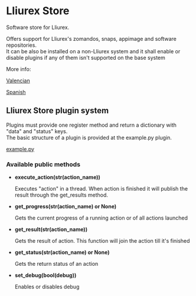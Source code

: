 # Lliurex Store
<p>Software store for Lliurex.</p>
<p>
Offers support for Lliurex's zomandos, snaps, appimage and software repositories.<br>
It can be also be installed on a non-Lliurex system and it shall enable or disable plugins if any of them isn't supported on the base system</p>

More info:

[Valencian](http://wiki.lliurex.net/tiki-index.php?page=LliureX+Store_va)

[Spanish](http://wiki.lliurex.net/tiki-index.php?page=LliureX+Store)



## Lliurex Store plugin system
<p>
Plugins must provide one register method and return a dictionary with "data" and "status" keys.<br>
The basic structure of a plugin is provided at the example.py plugin.

[example.py](python3-lliurex-store.install/usr/share/lliurexstore/plugins/example.py)
</p>

### Available public methods
<ul>
<li>
<b>execute_action(str(action_name))</b>
<p>
Executes "action" in a thread. When action is finished it will publish the result through the get_results method.
</p>
</li>
<li>
<b>get_progress(str(action_name) or None)</b>
<p>
Gets the current progress of a running action or of all actions launched
</p>
</li>
<li>
<b>get_result(str(action_name))</b>
<p>
Gets the result of action. This function will join the action till it's finished
</p>
</li>
<li>
<b>get_status(str(action_name) or None)</b>
<p>
Gets the return status of an action
</p>
</li>
<li>
<b>set_debug(bool(debug))</b>
<p>
Enables or disables debug
</p>
</li>
</ul>
